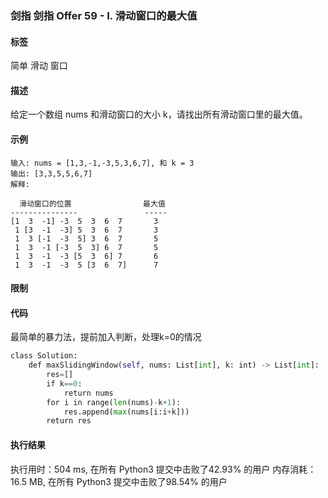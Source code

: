###  剑指 剑指 Offer 59 - I. 滑动窗口的最大值
#### 标签 
简单 滑动 窗口

#### 描述

给定一个数组 nums 和滑动窗口的大小 k，请找出所有滑动窗口里的最大值。


#### 示例
```
输入: nums = [1,3,-1,-3,5,3,6,7], 和 k = 3
输出: [3,3,5,5,6,7] 
解释: 

  滑动窗口的位置                最大值
---------------               -----
[1  3  -1] -3  5  3  6  7       3
 1 [3  -1  -3] 5  3  6  7       3
 1  3 [-1  -3  5] 3  6  7       5
 1  3  -1 [-3  5  3] 6  7       5
 1  3  -1  -3 [5  3  6] 7       6
 1  3  -1  -3  5 [3  6  7]      7

```

#### 限制


#### 代码

最简单的暴力法，提前加入判断，处理k=0的情况

```python
class Solution:
    def maxSlidingWindow(self, nums: List[int], k: int) -> List[int]:
        res=[]
        if k==0:
            return nums
        for i in range(len(nums)-k+1):
            res.append(max(nums[i:i+k]))
        return res

```
#### 执行结果

执行用时：504 ms, 在所有 Python3 提交中击败了42.93% 的用户
内存消耗：16.5 MB, 在所有 Python3 提交中击败了98.54% 的用户